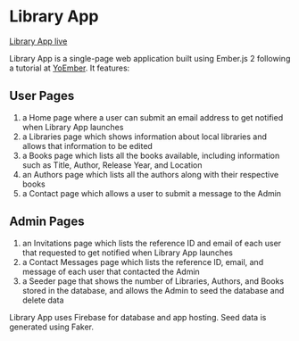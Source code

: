 # Library App

[Library App live][firebase]

[firebase]: https://library-app-541e0.firebaseapp.com/

Library App is a single-page web application built using Ember.js 2 following a tutorial at [YoEmber](http://yoember.com/). It features:

## User Pages

1. a Home page where a user can submit an email address to get notified when Library App launches
1. a Libraries page which shows information about local libraries and allows that information to be edited
2. a Books page which lists all the books available, including information such as Title, Author, Release Year, and Location
3. an Authors page which lists all the authors along with their respective books
4. a Contact page which allows a user to submit a message to the Admin

## Admin Pages

1. an Invitations page which lists the reference ID and email of each user that requested to get notified when Library App launches
2. a Contact Messages page which lists the reference ID, email, and message of each user that contacted the Admin
3. a Seeder page that shows the number of Libraries, Authors, and Books stored in the database, and allows the Admin to seed the database and delete data

Library App uses Firebase for database and app hosting. Seed data is generated using Faker.
